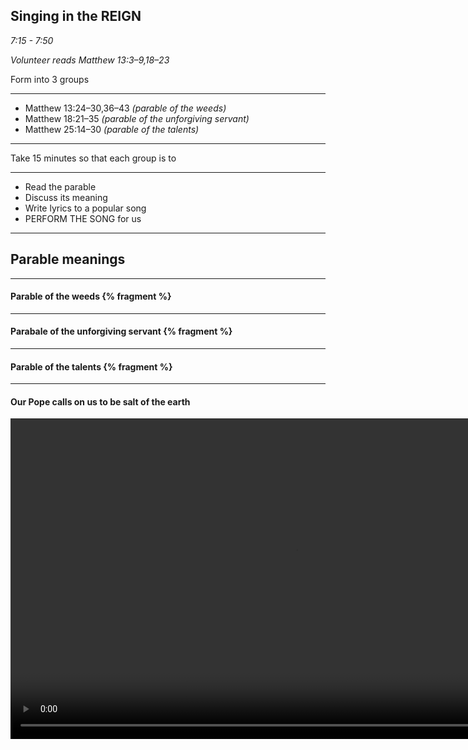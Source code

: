 ## Singing in the REIGN

_7:15 - 7:50_

_Volunteer reads Matthew 13:3–9,18–23_

Form into 3 groups

--- 

* Matthew 13:24–30,36–43 _(parable of the weeds)_
* Matthew 18:21–35 _(parable of the unforgiving servant)_
* Matthew 25:14–30 _(parable of the talents)_

--- 

Take 15 minutes so that each group is to

--- 

* Read the parable
* Discuss its meaning
* Write lyrics to a popular song
* PERFORM THE SONG for us

---

## Parable meanings

--- 

#### Parable of the weeds {% fragment %}

--- 

#### Parabale of the unforgiving servant {% fragment %}

--- 

#### Parable of the talents  {% fragment %}

---

#### Our Pope calls on us to be salt of the earth

<video width="912" height="513" id="sampleMovie" src="resources/Pope_Be_the_salt_of_the_earth_don_t_be_museum-piece_Christians.mp4" controls="" preload="auto"></video>
